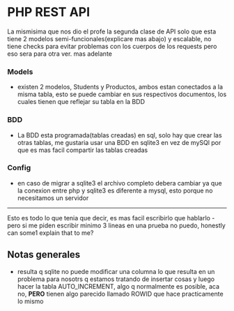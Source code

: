 # PHP REST API
La mismisima que nos dio el profe la segunda clase de API solo que esta tiene 2 modelos semi-funcionales(explicare mas abajo) y escalable, no tiene checks para evitar problemas con los cuerpos de los requests pero eso sera para otra ver. mas adelante 

### Models
- existen 2 modelos, Students y Productos, ambos estan conectados a la misma tabla, esto se puede cambiar en sus respectivos documentos, los cuales tienen que reflejar su tabla en la BDD

### BDD
- La BDD esta programada(tablas creadas) en sql, solo hay que crear las otras tablas, me gustaria usar una BDD en sqlite3 en vez de mySQl por que es mas facil compartir las tablas creadas

### Config
- en caso de migrar a sqlite3 el archivo completo debera cambiar ya que la conexion entre php y sqlite3 es diferente a mysql, esto porque no necesitamos un servidor
---
Esto es todo lo que tenia que decir, es mas facil escribirlo que hablarlo - pero si me piden escribir minimo 3 lineas en una prueba no puedo, honestly can some1 explain that to me? 

## Notas generales
- resulta q sqlite no puede modificar una columna lo que resulta en un problema para nosotrs q estamos tratando de insertar cosas y luego hacer la tabla AUTO_INCREMENT, algo q normalmente es posible, aca no, **PERO** tienen algo parecido llamado ROWID que hace practicamente lo mismo